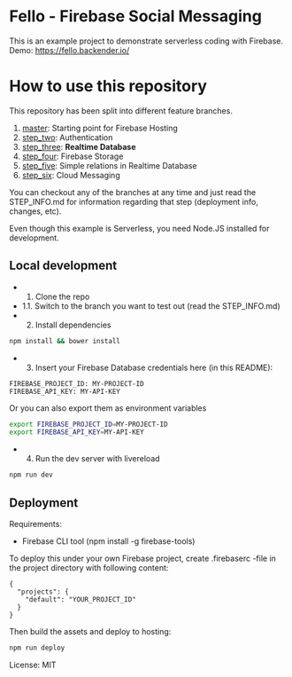 # Fello - Firebase Social Messaging

This is an example project to demonstrate serverless coding with Firebase.
Demo: https://fello.backender.io/

# How to use this repository

This repository has been split into different feature branches.

1. [master](https://github.com/jerryjj/fello/tree/master): Starting point for Firebase Hosting
2. [step_two](https://github.com/jerryjj/fello/tree/step_two): Authentication
3. [step_three](https://github.com/jerryjj/fello/tree/step_three): **Realtime Database**
4. [step_four](https://github.com/jerryjj/fello/tree/step_four): Firebase Storage
5. [step_five](https://github.com/jerryjj/fello/tree/step_five): Simple relations in Realtime Database
6. [step_six](https://github.com/jerryjj/fello/tree/step_six): Cloud Messaging

You can checkout any of the branches at any time and just read the STEP_INFO.md
for information regarding that step (deployment info, changes, etc).

Even though this example is Serverless, you need Node.JS installed for development.

## Local development

* 1. Clone the repo
* 1.1. Switch to the branch you want to test out (read the STEP_INFO.md)
* 2. Install dependencies

```sh
npm install && bower install
```
* 3. Insert your Firebase Database credentials here (in this README):

```
FIREBASE_PROJECT_ID: MY-PROJECT-ID
FIREBASE_API_KEY: MY-API-KEY
```

Or you can also export them as environment variables

```sh
export FIREBASE_PROJECT_ID=MY-PROJECT-ID
export FIREBASE_API_KEY=MY-API-KEY
```

* 4. Run the dev server with livereload

```sh
npm run dev
```

## Deployment

Requirements:
* Firebase CLI tool (npm install -g firebase-tools)

To deploy this under your own Firebase project,
create .firebaserc -file in the project directory
with following content:

```
{
  "projects": {
    "default": "YOUR_PROJECT_ID"
  }
}
```

Then build the assets and deploy to hosting:

```sh
npm run deploy
```

License: MIT
